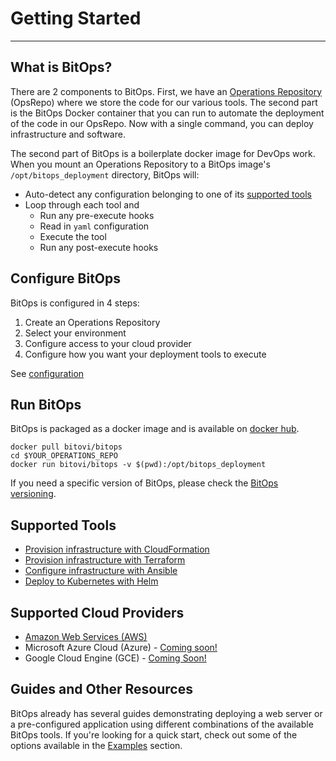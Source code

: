 # Getting Started

---------------------
## What is BitOps?

There are 2 components to BitOps.  First, we have an [Operations Repository](operations-repo-structure.md) (OpsRepo) where we store the code for our various tools. The second part is the BitOps Docker container that you can run to automate the deployment of the code in our OpsRepo.  Now with a single command, you can deploy infrastructure and software.

The second part of BitOps is a boilerplate docker image for DevOps work. When you mount an Operations Repository to a BitOps image's `/opt/bitops_deployment` directory, BitOps will:

* Auto-detect any configuration belonging to one of its [supported tools](#supported-tools)
* Loop through each tool and
    * Run any pre-execute hooks
    * Read in `yaml` configuration
    * Execute the tool
    * Run any post-execute hooks

## Configure BitOps

BitOps is configured in 4 steps:

1. Create an Operations Repository
2. Select your environment
3. Configure access to your cloud provider
4. Configure how you want your deployment tools to execute

See [configuration](configuration-base.md)

## Run BitOps

BitOps is packaged as a docker image and is available on [docker hub](https://hub.docker.com/r/bitovi/bitops).

```
docker pull bitovi/bitops
cd $YOUR_OPERATIONS_REPO
docker run bitovi/bitops -v $(pwd):/opt/bitops_deployment
```
If you need a specific version of BitOps, please check the [BitOps versioning](versioning.md).

## Supported Tools
* [Provision infrastructure with CloudFormation](tool-configuration/configuration-cloudformation.md)
* [Provision infrastructure with Terraform](tool-configuration/configuration-terraform.md)
* [Configure infrastructure with Ansible](tool-configuration/configuration-ansible.md)
* [Deploy to Kubernetes with Helm](tool-configuration/configuration-helm.md)

## Supported Cloud Providers

* [Amazon Web Services (AWS)](cloud-configuration/configuration-aws.md)
* Microsoft Azure Cloud (Azure) - [Coming soon!](https://github.com/bitovi/bitops/issues/13)
* Google Cloud Engine (GCE) - [Coming Soon!](https://github.com/bitovi/bitops/issues/14)

## Guides and Other Resources

BitOps already has several guides demonstrating deploying a web server or a pre-configured application using different combinations of the available BitOps tools. If you're looking for a quick start, check out some of the options available in the [Examples](examples.md) section.
